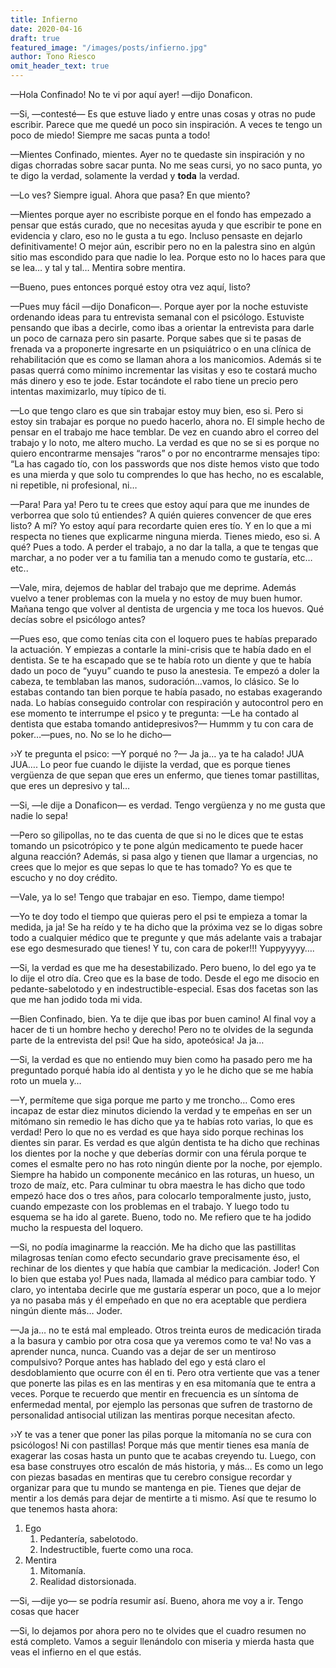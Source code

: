 ```yaml
---
title: Infierno
date: 2020-04-16
draft: true
featured_image: "/images/posts/infierno.jpg"
author: Tono Riesco
omit_header_text: true
---
```


—Hola Confinado! No te vi por aquí ayer! —dijo Donaficon.

—Si, —contesté— Es que estuve liado y entre unas cosas y otras no pude escribir. Parece que me quedé un poco sin inspiración. A veces te tengo un poco de miedo! Siempre me sacas punta a todo!

—Mientes Confinado, mientes. Ayer no te quedaste sin inspiración y no digas chorradas sobre sacar punta. No me seas cursi, yo no saco punta, yo te digo la verdad, solamente la verdad y **toda** la verdad.

—Lo ves? Siempre igual. Ahora que pasa? En que miento?

—Mientes porque ayer no escribiste porque en el fondo has empezado a pensar que estás curado, que no necesitas ayuda y que escribir te pone en evidencia y claro, eso no le gusta a tu ego. Incluso pensaste en dejarlo definitivamente! O mejor aún, escribir pero no en la palestra sino en algún sitio mas escondido para que nadie lo lea. Porque esto no lo haces para que se lea… y tal y tal… Mentira sobre mentira.

—Bueno, pues entonces porqué estoy otra vez aquí, listo?

—Pues muy fácil —dijo Donaficon—. Porque ayer por la noche estuviste ordenando ideas para tu entrevista semanal con el psicólogo. Estuviste pensando que ibas a decirle, como ibas a orientar la entrevista para darle un poco de carnaza pero sin pasarte. Porque sabes que si te pasas de frenada va a proponerte ingresarte en un psiquiátrico o en una clínica de rehabilitación que es como se llaman ahora a los manicomios. Además si te pasas querrá como mínimo incrementar las visitas y eso te costará mucho más dinero y eso te jode. Estar tocándote el rabo tiene un precio pero intentas maximizarlo, muy típico de ti.

—Lo que tengo claro es que sin trabajar estoy muy bien, eso si. Pero si estoy sin trabajar es porque no puedo hacerlo, ahora no. El simple hecho de pensar en el trabajo me hace temblar. De vez en cuando abro el correo del trabajo y lo noto, me altero mucho. La verdad es que no se si es porque no quiero encontrarme mensajes “raros” o por no encontrarme mensajes tipo: “La has cagado tío, con los passwords que nos diste hemos visto que todo es una mierda y que solo tu comprendes lo que has hecho, no es escalable, ni repetible, ni profesional, ni…

—Para! Para ya! Pero tu te crees que estoy aquí para que me inundes de verborrea que solo tú entiendes? A quién quieres convencer de que eres listo? A mí? Yo estoy aquí para recordarte quien eres tío. Y en lo que a mi respecta no tienes que explicarme ninguna mierda. Tienes miedo, eso si. A qué? Pues a todo. A perder el trabajo, a no dar la talla, a que te tengas que marchar, a no poder ver a tu familia tan a menudo como te gustaría, etc…etc..

—Vale, mira, dejemos de hablar del trabajo que me deprime. Además vuelvo a tener problemas con la muela y no estoy de muy buen humor. Mañana tengo que volver al dentista de urgencia y me toca los huevos. Qué decías sobre el psicólogo antes?

—Pues eso, que como tenías cita con el loquero pues te habías preparado la actuación. Y empiezas a contarle la mini-crisis que te había dado en el dentista. Se te ha escapado que se te había roto un diente y que te había dado un poco de “yuyu” cuando te puso la anestesia. Te empezó a doler la cabeza, te temblaban las manos, sudoración…vamos, lo clásico. Se lo estabas contando tan bien porque te había pasado, no estabas exagerando nada. Lo habías conseguido controlar con respiración y autocontrol pero en ese momento te interrumpe el psico y te pregunta: —Le ha contado al dentista que estaba tomando antidepresivos?— Hummm y tu con cara de poker…—pues, no. No se lo he dicho—

››Y te pregunta el psico: —Y porqué no ?— Ja ja… ya te ha calado! JUA JUA…. Lo peor fue cuando le dijiste la verdad, que es porque tienes vergüenza de que sepan que eres un enfermo, que tienes tomar pastillitas, que eres un depresivo y tal…

—Si, —le dije a Donaficon— es verdad. Tengo vergüenza y no me gusta que nadie lo sepa!

—Pero so gilipollas, no te das cuenta de que si no le dices que te estas tomando un psicotrópico y te pone algún medicamento te puede hacer alguna reacción? Además, si pasa algo y tienen que llamar a urgencias, no crees que lo mejor es que sepas lo que te has tomado? Yo es que te escucho y no doy crédito.

—Vale, ya lo se! Tengo que trabajar en eso. Tiempo, dame tiempo!

—Yo te doy todo el tiempo que quieras pero el psi te empieza a tomar la medida, ja ja! Se ha reído y te ha dicho que la próxima vez se lo digas sobre todo a cualquier médico que te pregunte y que más adelante vais a trabajar ese ego desmesurado que tienes! Y tu, con cara de poker!!! Yuppyyyyy….

—Si, la verdad es que me ha desestabilizado. Pero bueno, lo del ego ya te lo dije el otro día. Creo que es la base de todo. Desde el ego me disocio en pedante-sabelotodo y en indestructible-especial. Esas dos facetas son las que me han jodido toda mi vida.

—Bien Confinado, bien. Ya te dije que ibas por buen camino! Al final voy a hacer de ti un hombre hecho y derecho! Pero no te olvides de la segunda parte de la entrevista del psi! Que ha sido, apoteósica! Ja ja…

—Si, la verdad es que no entiendo muy bien como ha pasado pero me ha preguntado porqué había ido al dentista y yo le he dicho que se me había roto un muela y…

—Y, permíteme que siga porque me parto y me troncho… Como eres incapaz de estar diez minutos diciendo la verdad y te empeñas en ser un mitómano sin remedio le has dicho que ya te habías roto varias, lo que es verdad! Pero lo que no es verdad es que haya sido porque rechinas los dientes sin parar. Es verdad es que algún dentista te ha dicho que rechinas los dientes por la noche y que deberías dormir con una férula porque te comes el esmalte pero no has roto ningún diente por la noche, por ejemplo. Siempre ha habido un componente mecánico en las roturas, un hueso, un trozo de maíz, etc. Para culminar tu obra maestra le has dicho que todo empezó hace dos o tres años, para colocarlo temporalmente justo, justo, cuando empezaste con los problemas en el trabajo. Y luego todo tu esquema se ha ido al garete. Bueno, todo no. Me refiero que te ha jodido mucho la respuesta del loquero.

—Si, no podía imaginarme la reacción. Me ha dicho que las pastillitas milagrosas tenían como efecto secundario grave precisamente éso, el rechinar de los dientes y que había que cambiar la medicación. Joder! Con lo bien que estaba yo! Pues nada, llamada al médico para cambiar todo. Y claro, yo intentaba decirle que me gustaría esperar un poco, que a lo mejor ya no pasaba más y él empeñado en que no era aceptable que perdiera ningún diente más… Joder.

—Ja ja… no te está mal empleado. Otros treinta euros de medicación tirada a la basura y cambio por otra cosa que ya veremos como te va! No vas a aprender nunca, nunca. Cuando vas a dejar de ser un mentiroso compulsivo? Porque antes has hablado del ego y está claro el desdoblamiento que ocurre con él en ti. Pero otra vertiente que vas a tener que ponerte las pilas es en las mentiras y en esa mitomanía que te entra a veces. Porque te recuerdo que mentir en frecuencia es un síntoma de enfermedad mental, por ejemplo las personas que sufren de trastorno de personalidad antisocial utilizan las mentiras porque necesitan afecto.

››Y te vas a tener que poner las pilas porque la mitomanía no se cura con psicólogos! Ni con pastillas! Porque más que mentir tienes esa manía de exagerar las cosas hasta un punto que te acabas creyendo tu. Luego, con esa base construyes otro escalón de más historia, y más… Es como un lego con piezas basadas en mentiras que tu cerebro consigue recordar y organizar para que tu mundo se mantenga en pie. Tienes que dejar de mentir a los demás para dejar de mentirte a ti mismo. Así que te resumo lo que tenemos hasta ahora:

1. Ego
    1. Pedantería, sabelotodo.
    2. Indestructible, fuerte como una roca.
2. Mentira
    1. Mitomanía.
    2. Realidad distorsionada.

—Si, —dije yo— se podría resumir así. Bueno, ahora me voy a ir. Tengo cosas que hacer

—Si, lo dejamos por ahora pero no te olvides que el cuadro resumen no está completo. Vamos a seguir llenándolo con miseria y mierda hasta que veas el infierno en el que estás.
